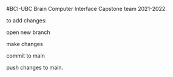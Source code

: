 #BCI-UBC
 Brain Computer Interface Capstone team 2021-2022.

to add changes:

open new branch

make changes

commit to main

push changes to main.